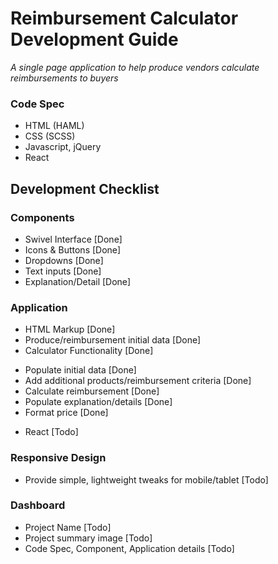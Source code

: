 # Reimbursement Calculator Development Guide
*A single page application to help produce vendors calculate reimbursements to buyers*

### Code Spec
+ HTML (HAML)
+ CSS (SCSS)
+ Javascript, jQuery
+ React

## Development Checklist

### Components
- Swivel Interface [Done]
- Icons & Buttons [Done]
- Dropdowns [Done]
- Text inputs [Done]
- Explanation/Detail [Done]

### Application
- HTML Markup [Done]
- Produce/reimbursement initial data [Done]
- Calculator Functionality [Done]
 + Populate initial data [Done]
 + Add additional products/reimbursement criteria [Done]
 + Calculate reimbursement [Done]
 + Populate explanation/details [Done]
 + Format price [Done]
- React [Todo]

### Responsive Design
- Provide simple, lightweight tweaks for mobile/tablet [Todo]

### Dashboard
- Project Name [Todo]
- Project summary image [Todo]
- Code Spec, Component, Application details [Todo]